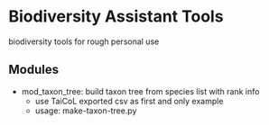 # Biodiversity Assistant Tools

biodiversity tools for rough personal use

##  Modules

- mod\_taxon\_tree: build taxon tree from species list with rank info
  - use TaiCoL exported csv as first and only example
  - usage: make-taxon-tree.py
